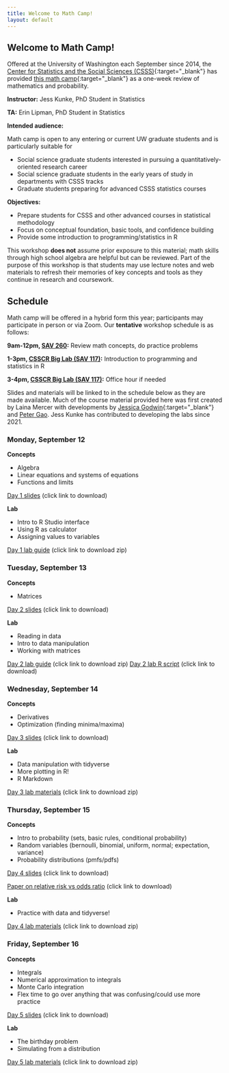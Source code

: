 ```yaml
---
title: Welcome to Math Camp!
layout: default
---
```


## Welcome to Math Camp!

Offered at the University of Washington each September since 2014, the [Center for Statistics and the Social Sciences (CSSS)](https://csss.uw.edu/){:target="_blank"} has provided [this math camp](https://csss.uw.edu/academics/math-camp){:target="_blank"} as a one-week review of mathematics and probability.

  **Instructor:** Jess Kunke, PhD Student in Statistics
  
  **TA:** Erin Lipman, PhD Student in Statistics

**Intended audience:**

Math camp is open to any entering or current UW graduate students and is particularly suitable for
* Social science graduate students interested in pursuing a quantitatively-oriented research career
* Social science graduate students in the early years of study in departments with CSSS tracks
* Graduate students preparing for advanced CSSS statistics courses

**Objectives:**

* Prepare students for CSSS and other advanced courses in statistical methodology
* Focus on conceptual foundation, basic tools, and confidence building
* Provide some introduction to programming/statistics in R

This workshop **does not** assume prior exposure to this material; math skills through high school
algebra are helpful but can be reviewed. Part of the purpose of this workshop is that students may use lecture notes and web materials to refresh their memories of key concepts and tools as they continue in research and coursework.

## Schedule

Math camp will be offered in a hybrid form this year; participants may participate in person or via Zoom. Our **tentative** workshop schedule is as follows:

  **9am-12pm, [SAV 260](https://www.washington.edu/maps/#!/sav):**  Review math concepts, do practice problems
  
  **1-3pm, [CSSCR Big Lab (SAV 117)](https://www.washington.edu/maps/#!/sav):** Introduction to programming and statistics in R
  
  **3-4pm, [CSSCR Big Lab (SAV 117)](https://www.washington.edu/maps/#!/sav):** Office hour if needed
  
Slides and materials will be linked to in the schedule below as they are made available. Much of the course material provided here was first created by Laina Mercer with developments by [Jessica Godwin](https://jlgodwin.github.io/MathCamp){:target="_blank"} and [Peter Gao](https://peteragao.github.io/CSSS-Math-Camp-2021/). Jess Kunke has contributed to developing the labs since 2021.

### Monday, September 12

**Concepts**

- Algebra
- Linear equations and systems of equations
- Functions and limits

[Day 1 slides](https://github.com/jpierkunke/CSSS-Math-Camp-2022/raw/main/Lecture/Lecture1.pdf) (click link to download)

**Lab**

- Intro to R Studio interface
- Using R as calculator
- Assigning values to variables

[Day 1 lab guide](https://github.com/jpierkunke/CSSS-Math-Camp-2022/raw/main/Labs/Rlab1.html.zip) (click link to download zip)


### Tuesday, September 13

**Concepts**

- Matrices

[Day 2 slides](https://github.com/jpierkunke/CSSS-Math-Camp-2022/raw/main/Lecture/Lecture2_Matrices.pdf) (click link to download)

**Lab**

- Reading in data
- Intro to data manipulation
- Working with matrices

[Day 2 lab guide](https://github.com/jpierkunke/CSSS-Math-Camp-2022/raw/main/Labs/RLab2-2022.html.zip) (click link to download zip)
[Day 2 lab R script](https://github.com/jpierkunke/CSSS-Math-Camp-2022/raw/main/Labs/RLab2-2022.R) (click link to download)

### Wednesday, September 14

**Concepts**

- Derivatives
- Optimization (finding minima/maxima)

[Day 3 slides](https://github.com/jpierkunke/CSSS-Math-Camp-2022/raw/main/Lecture/Lecture3_Part1_Derivatives.pdf) (click link to download)

**Lab**

- Data manipulation with tidyverse
- More plotting in R!
- R Markdown

[Day 3 lab materials](https://github.com/jpierkunke/CSSS-Math-Camp-2022/raw/main/Labs/RLab3_materials.zip) (click link to download zip)

### Thursday, September 15

**Concepts**

- Intro to probability (sets, basic rules, conditional probability)
- Random variables (bernoulli, binomial, uniform, normal; expectation, variance)
- Probability distributions (pmfs/pdfs)

[Day 4 slides](https://github.com/jpierkunke/CSSS-Math-Camp-2022/raw/main/Lecture/Lecture4_IntroToProbability.pdf) (click link to download)

[Paper on relative risk vs odds ratio](https://github.com/jpierkunke/CSSS-Math-Camp-2022/raw/main/Lecture/relative-risk-odds-ratio-paper.pdf) (click link to download)

**Lab**

- Practice with data and tidyverse!

[Day 4 lab materials](https://github.com/jpierkunke/CSSS-Math-Camp-2022/raw/main/Labs/RLab4_materials.zip) (click link to download zip)

### Friday, September 16

**Concepts**

- Integrals
- Numerical approximation to integrals
- Monte Carlo integration
- Flex time to go over anything that was confusing/could use more practice

[Day 5 slides](https://github.com/jpierkunke/CSSS-Math-Camp-2022/raw/main/Lecture/Lecture5_Integrals.pdf) (click link to download)

**Lab**

- The birthday problem
- Simulating from a distribution

[Day 5 lab materials](https://github.com/jpierkunke/CSSS-Math-Camp-2022/raw/main/Labs/RLab5_materials.zip) (click link to download zip)
